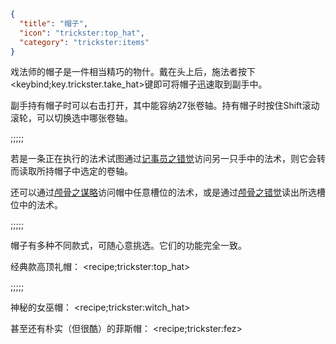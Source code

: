```json
{
  "title": "帽子",
  "icon": "trickster:top_hat",
  "category": "trickster:items"
}
```

戏法师的帽子是一件相当精巧的物什。戴在头上后，施法者按下<keybind;key.trickster.take_hat>键即可将帽子迅速取到副手中。


副手持有帽子时可以右击打开，其中能容纳27张卷轴。持有帽子时按住Shift滚动滚轮，可以切换选中哪张卷轴。

;;;;;

若是一条正在执行的法术试图通过[记事员之错觉](^trickster:tricks/basic#3)访问另一只手中的法术，则它会转而读取所持帽子中选定的卷轴。


还可以通过[颅骨之谋略](^trickster:delusions_ingresses/imports#3)访问帽中任意槽位的法术，或是通过[颅骨之错觉](^trickster:delusions_ingresses/inventory#7)读出所选槽位中的法术。

;;;;;

帽子有多种不同款式，可随心意挑选。它们的功能完全一致。


经典款高顶礼帽：
<recipe;trickster:top_hat>

;;;;;

神秘的女巫帽：
<recipe;trickster:witch_hat>

甚至还有朴实（但很酷）的菲斯帽：
<recipe;trickster:fez>
